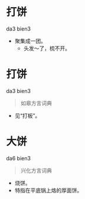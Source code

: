 # 打饼
da3 bien3
- 聚集成一团。
  - 头发～了，梳不开。

# 打饼
da3 bien3
> 如皋方言词典
- 见“打板”。

# 大饼
da6 bien3
> 兴化方言词典
- 烧饼。
- 特指在平底锅上烙的厚面饼。
